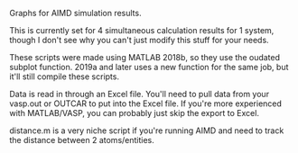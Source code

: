 Graphs for AIMD simulation results.

This is currently set for 4 simultaneous calculation results for 1 system, though I don't see why you can't just modify this stuff for your needs. 

These scripts were made using MATLAB 2018b, so they use the oudated subplot function. 2019a and later uses a new function for the same job, but it'll still compile these scripts.

Data is read in through an Excel file. You'll need to pull data from your vasp.out or OUTCAR to put into the Excel file. If you're more experienced with MATLAB/VASP, you can probably just skip the export to Excel.

distance.m is a very niche script if you're running AIMD and need to track the distance between 2 atoms/entities.
